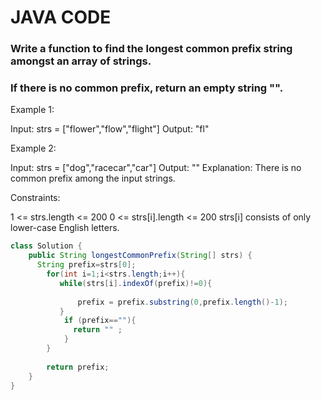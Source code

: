 # JAVA CODE
### Write a function to find the longest common prefix string amongst an array of strings.

### If there is no common prefix, return an empty string "".

 

Example 1:

Input: strs = ["flower","flow","flight"]
Output: "fl"

Example 2:

Input: strs = ["dog","racecar","car"]
Output: ""
Explanation: There is no common prefix among the input strings.
 

Constraints:

1 <= strs.length <= 200
0 <= strs[i].length <= 200
strs[i] consists of only lower-case English letters.

```java
class Solution {
    public String longestCommonPrefix(String[] strs) {
      String prefix=strs[0];
        for(int i=1;i<strs.length;i++){
           while(strs[i].indexOf(prefix)!=0){
               
               prefix = prefix.substring(0,prefix.length()-1);     
           }
            if (prefix==""){
              return "" ;
            } 
        }
        
        return prefix;
    }
}
```
